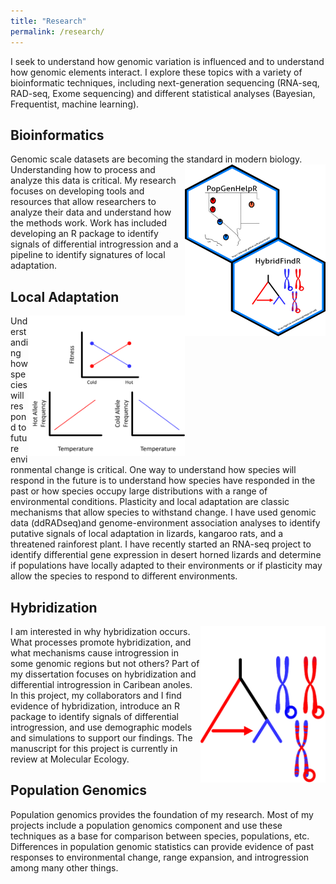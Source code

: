 ```yaml
---
title: "Research"
permalink: /research/
---
```

I seek to understand how genomic variation is influenced and to understand how genomic elements interact. I explore these topics with a variety of bioinformatic techniques, including next-generation sequencing (RNA-seq, RAD-seq, Exome sequencing) and different statistical analyses (Bayesian, Frequentist, machine learning).
## Bioinformatics 
Genomic scale datasets are becoming the standard in modern biology. <img align="right" src="/images/Software_HexStickers.png"  width="225px" height="275px"> Understanding how to process and analyze this data is critical. My research focuses on developing tools and resources that allow researchers to analyze their data and understand how the methods work. Work has included developing an R package to identify signals of differential introgression and a pipeline to identify signatures of local adaptation.

## Local Adaptation 
<img align="right" src="/images/Local_Adaptation.png"  width="250px" height="225px">Understanding how species will respond to future environmental change is critical. One way to understand how species will respond in the future is to understand how species have responded in the past or how species occupy large distributions with a range of environmental conditions. Plasticity and local adaptation are classic mechanisms that allow species to withstand change. I have used genomic data (ddRADseq)and genome-environment association analyses to identify putative signals of local adaptation in lizards, kangaroo rats, and a threatened rainforest plant. I have recently started an RNA-seq project to identify differential gene expression in desert horned lizards and determine if populations have locally adapted to their environments or if plasticity may allow the species to respond to different environments. 
## Hybridization 
I am interested in why hybridization occurs. <img align="right" src="/images/Hybridization.png"  width="200px" height="250px"> What processes promote hybridization, and what mechanisms cause introgression in some genomic regions but not others? Part of my dissertation focuses on hybridization and differential introgression in Caribean anoles. In this project, my collaborators and I find evidence of hybridization, introduce an R package to identify signals of differential introgression, and use demographic models and simulations to support our findings. The manuscript for this project is currently in review at Molecular Ecology. 
## Population Genomics
Population genomics provides the foundation of my research. Most of my projects include a population genomics component and use these techniques as a base for comparison between species, populations, etc. Differences in population genomic statistics can provide evidence of past responses to environmental change, range expansion, and introgression among many other things. 
